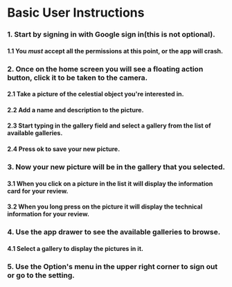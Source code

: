 # Basic User Instructions

### 1. Start by signing in with Google sign in(this is not optional).

#### 1.1 You _must_ accept all the permissions at this point, or the app will crash.

### 2. Once on the home screen you will see a floating action button, click it to be taken to the camera.

#### 2.1 Take a picture of the celestial object you're interested in. 

#### 2.2 Add a name and description to the picture.

#### 2.3 Start typing in the gallery field and select a gallery from the list of available galleries.

#### 2.4 Press ok to save your new picture.

### 3. Now your new picture will be in the gallery that you selected.

#### 3.1 When you click on a picture in the list it will display the information card for your review.

#### 3.2 When you long press on the picture it will display the technical information for your review.

### 4. Use the app drawer to see the available galleries to browse. 

#### 4.1 Select a gallery to display the pictures in it.

### 5. Use the Option's menu in the upper right corner to sign out or go to the setting.